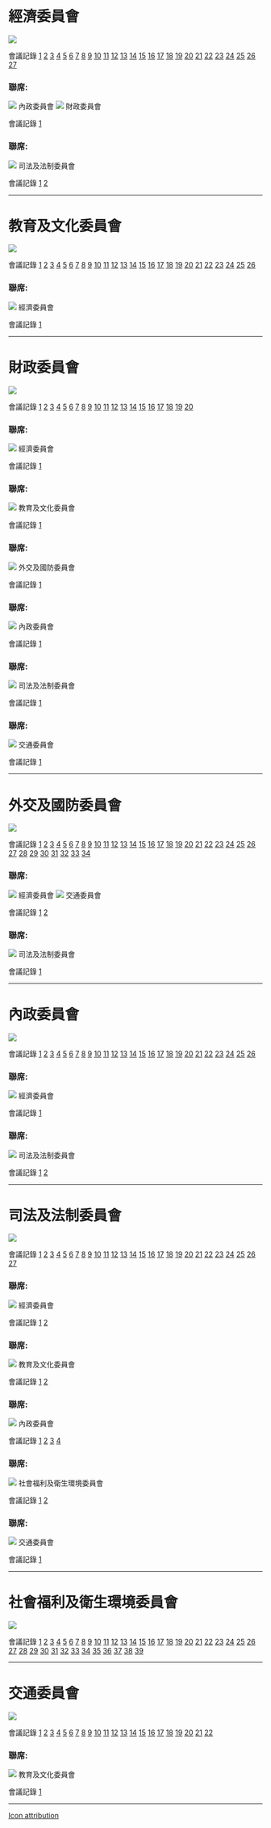 # 經濟委員會
<img src="http://avatars.io/50a65bb26e293122b0000073/committee-ECO?size=large">


會議記錄
[1](ECO/1.txt) [2](ECO/2.txt) [3](ECO/3.txt) [4](ECO/4.txt) [5](ECO/5.txt) [6](ECO/6.txt) [7](ECO/7.txt) [8](ECO/8.txt) [9](ECO/9.txt) [10](ECO/10.txt) [11](ECO/11.txt) [12](ECO/12.txt) [13](ECO/13.txt) [14](ECO/14.txt) [15](ECO/15.txt) [16](ECO/16.txt) [17](ECO/17.txt) [18](ECO/18.txt) [19](ECO/19.txt) [20](ECO/20.txt) [21](ECO/21.txt) [22](ECO/22.txt) [23](ECO/23.txt) [24](ECO/24.txt) [25](ECO/25.txt) [26](ECO/26.txt) [27](ECO/27.txt)
### 聯席:
<img src="http://avatars.io/50a65bb26e293122b0000073/committee-IAD?size=small">
內政委員會
<img src="http://avatars.io/50a65bb26e293122b0000073/committee-FIN?size=small">
財政委員會


會議記錄
[1](ECO-IAD-FIN/1.txt)
### 聯席:
<img src="http://avatars.io/50a65bb26e293122b0000073/committee-JUD?size=small">
司法及法制委員會


會議記錄
[1](ECO-JUD/1.txt) [2](ECO-JUD/2.txt)
* * *
# 教育及文化委員會
<img src="http://avatars.io/50a65bb26e293122b0000073/committee-EDU?size=large">


會議記錄
[1](EDU/1.txt) [2](EDU/2.txt) [3](EDU/3.txt) [4](EDU/4.txt) [5](EDU/5.txt) [6](EDU/6.txt) [7](EDU/7.txt) [8](EDU/8.txt) [9](EDU/9.txt) [10](EDU/10.txt) [11](EDU/11.txt) [12](EDU/12.txt) [13](EDU/13.txt) [14](EDU/14.txt) [15](EDU/15.txt) [16](EDU/16.txt) [17](EDU/17.txt) [18](EDU/18.txt) [19](EDU/19.txt) [20](EDU/20.txt) [21](EDU/21.txt) [22](EDU/22.txt) [23](EDU/23.txt) [24](EDU/24.txt) [25](EDU/25.txt) [26](EDU/26.txt)
### 聯席:
<img src="http://avatars.io/50a65bb26e293122b0000073/committee-ECO?size=small">
經濟委員會


會議記錄
[1](EDU-ECO/1.txt)
* * *
# 財政委員會
<img src="http://avatars.io/50a65bb26e293122b0000073/committee-FIN?size=large">


會議記錄
[1](FIN/1.txt) [2](FIN/2.txt) [3](FIN/3.txt) [4](FIN/4.txt) [5](FIN/5.txt) [6](FIN/6.txt) [7](FIN/7.txt) [8](FIN/8.txt) [9](FIN/9.txt) [10](FIN/10.txt) [11](FIN/11.txt) [12](FIN/12.txt) [13](FIN/13.txt) [14](FIN/14.txt) [15](FIN/15.txt) [16](FIN/16.txt) [17](FIN/17.txt) [18](FIN/18.txt) [19](FIN/19.txt) [20](FIN/20.txt)
### 聯席:
<img src="http://avatars.io/50a65bb26e293122b0000073/committee-ECO?size=small">
經濟委員會


會議記錄
[1](FIN-ECO/1.txt)
### 聯席:
<img src="http://avatars.io/50a65bb26e293122b0000073/committee-EDU?size=small">
教育及文化委員會


會議記錄
[1](FIN-EDU/1.txt)
### 聯席:
<img src="http://avatars.io/50a65bb26e293122b0000073/committee-FND?size=small">
外交及國防委員會


會議記錄
[1](FIN-FND/1.txt)
### 聯席:
<img src="http://avatars.io/50a65bb26e293122b0000073/committee-IAD?size=small">
內政委員會


會議記錄
[1](FIN-IAD/1.txt)
### 聯席:
<img src="http://avatars.io/50a65bb26e293122b0000073/committee-JUD?size=small">
司法及法制委員會


會議記錄
[1](FIN-JUD/1.txt)
### 聯席:
<img src="http://avatars.io/50a65bb26e293122b0000073/committee-TRA?size=small">
交通委員會


會議記錄
[1](FIN-TRA/1.txt)
* * *
# 外交及國防委員會
<img src="http://avatars.io/50a65bb26e293122b0000073/committee-FND?size=large">


會議記錄
[1](FND/1.txt) [2](FND/2.txt) [3](FND/3.txt) [4](FND/4.txt) [5](FND/5.txt) [6](FND/6.txt) [7](FND/7.txt) [8](FND/8.txt) [9](FND/9.txt) [10](FND/10.txt) [11](FND/11.txt) [12](FND/12.txt) [13](FND/13.txt) [14](FND/14.txt) [15](FND/15.txt) [16](FND/16.txt) [17](FND/17.txt) [18](FND/18.txt) [19](FND/19.txt) [20](FND/20.txt) [21](FND/21.txt) [22](FND/22.txt) [23](FND/23.txt) [24](FND/24.txt) [25](FND/25.txt) [26](FND/26.txt) [27](FND/27.txt) [28](FND/28.txt) [29](FND/29.txt) [30](FND/30.txt) [31](FND/31.txt) [32](FND/32.txt) [33](FND/33.txt) [34](FND/34.txt)
### 聯席:
<img src="http://avatars.io/50a65bb26e293122b0000073/committee-ECO?size=small">
經濟委員會
<img src="http://avatars.io/50a65bb26e293122b0000073/committee-TRA?size=small">
交通委員會


會議記錄
[1](FND-ECO-TRA/1.txt) [2](FND-ECO-TRA/2.txt)
### 聯席:
<img src="http://avatars.io/50a65bb26e293122b0000073/committee-JUD?size=small">
司法及法制委員會


會議記錄
[1](FND-JUD/1.txt)
* * *
# 內政委員會
<img src="http://avatars.io/50a65bb26e293122b0000073/committee-IAD?size=large">


會議記錄
[1](IAD/1.txt) [2](IAD/2.txt) [3](IAD/3.txt) [4](IAD/4.txt) [5](IAD/5.txt) [6](IAD/6.txt) [7](IAD/7.txt) [8](IAD/8.txt) [9](IAD/9.txt) [10](IAD/10.txt) [11](IAD/11.txt) [12](IAD/12.txt) [13](IAD/13.txt) [14](IAD/14.txt) [15](IAD/15.txt) [16](IAD/16.txt) [17](IAD/17.txt) [18](IAD/18.txt) [19](IAD/19.txt) [20](IAD/20.txt) [21](IAD/21.txt) [22](IAD/22.txt) [23](IAD/23.txt) [24](IAD/24.txt) [25](IAD/25.txt) [26](IAD/26.txt)
### 聯席:
<img src="http://avatars.io/50a65bb26e293122b0000073/committee-ECO?size=small">
經濟委員會


會議記錄
[1](IAD-ECO/1.txt)
### 聯席:
<img src="http://avatars.io/50a65bb26e293122b0000073/committee-JUD?size=small">
司法及法制委員會


會議記錄
[1](IAD-JUD/1.txt) [2](IAD-JUD/2.txt)
* * *
# 司法及法制委員會
<img src="http://avatars.io/50a65bb26e293122b0000073/committee-JUD?size=large">


會議記錄
[1](JUD/1.txt) [2](JUD/2.txt) [3](JUD/3.txt) [4](JUD/4.txt) [5](JUD/5.txt) [6](JUD/6.txt) [7](JUD/7.txt) [8](JUD/8.txt) [9](JUD/9.txt) [10](JUD/10.txt) [11](JUD/11.txt) [12](JUD/12.txt) [13](JUD/13.txt) [14](JUD/14.txt) [15](JUD/15.txt) [16](JUD/16.txt) [17](JUD/17.txt) [18](JUD/18.txt) [19](JUD/19.txt) [20](JUD/20.txt) [21](JUD/21.txt) [22](JUD/22.txt) [23](JUD/23.txt) [24](JUD/24.txt) [25](JUD/25.txt) [26](JUD/26.txt) [27](JUD/27.txt)
### 聯席:
<img src="http://avatars.io/50a65bb26e293122b0000073/committee-ECO?size=small">
經濟委員會


會議記錄
[1](JUD-ECO/1.txt) [2](JUD-ECO/2.txt)
### 聯席:
<img src="http://avatars.io/50a65bb26e293122b0000073/committee-EDU?size=small">
教育及文化委員會


會議記錄
[1](JUD-EDU/1.txt) [2](JUD-EDU/2.txt)
### 聯席:
<img src="http://avatars.io/50a65bb26e293122b0000073/committee-IAD?size=small">
內政委員會


會議記錄
[1](JUD-IAD/1.txt) [2](JUD-IAD/2.txt) [3](JUD-IAD/3.txt) [4](JUD-IAD/4.txt)
### 聯席:
<img src="http://avatars.io/50a65bb26e293122b0000073/committee-SWE?size=small">
社會福利及衛生環境委員會


會議記錄
[1](JUD-SWE/1.txt) [2](JUD-SWE/2.txt)
### 聯席:
<img src="http://avatars.io/50a65bb26e293122b0000073/committee-TRA?size=small">
交通委員會


會議記錄
[1](JUD-TRA/1.txt)
* * *
# 社會福利及衛生環境委員會
<img src="http://avatars.io/50a65bb26e293122b0000073/committee-SWE?size=large">


會議記錄
[1](SWE/1.txt) [2](SWE/2.txt) [3](SWE/3.txt) [4](SWE/4.txt) [5](SWE/5.txt) [6](SWE/6.txt) [7](SWE/7.txt) [8](SWE/8.txt) [9](SWE/9.txt) [10](SWE/10.txt) [11](SWE/11.txt) [12](SWE/12.txt) [13](SWE/13.txt) [14](SWE/14.txt) [15](SWE/15.txt) [16](SWE/16.txt) [17](SWE/17.txt) [18](SWE/18.txt) [19](SWE/19.txt) [20](SWE/20.txt) [21](SWE/21.txt) [22](SWE/22.txt) [23](SWE/23.txt) [24](SWE/24.txt) [25](SWE/25.txt) [26](SWE/26.txt) [27](SWE/27.txt) [28](SWE/28.txt) [29](SWE/29.txt) [30](SWE/30.txt) [31](SWE/31.txt) [32](SWE/32.txt) [33](SWE/33.txt) [34](SWE/34.txt) [35](SWE/35.txt) [36](SWE/36.txt) [37](SWE/37.txt) [38](SWE/38.txt) [39](SWE/39.txt)
* * *
# 交通委員會
<img src="http://avatars.io/50a65bb26e293122b0000073/committee-TRA?size=large">


會議記錄
[1](TRA/1.txt) [2](TRA/2.txt) [3](TRA/3.txt) [4](TRA/4.txt) [5](TRA/5.txt) [6](TRA/6.txt) [7](TRA/7.txt) [8](TRA/8.txt) [9](TRA/9.txt) [10](TRA/10.txt) [11](TRA/11.txt) [12](TRA/12.txt) [13](TRA/13.txt) [14](TRA/14.txt) [15](TRA/15.txt) [16](TRA/16.txt) [17](TRA/17.txt) [18](TRA/18.txt) [19](TRA/19.txt) [20](TRA/20.txt) [21](TRA/21.txt) [22](TRA/22.txt)
### 聯席:
<img src="http://avatars.io/50a65bb26e293122b0000073/committee-EDU?size=small">
教育及文化委員會


會議記錄
[1](TRA-EDU/1.txt)
* * *
[Icon attribution](http://ly.g0v.tw.jit.su/#/about)
